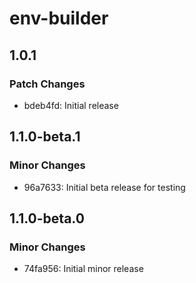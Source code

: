 # env-builder

## 1.0.1

### Patch Changes

- bdeb4fd: Initial release

## 1.1.0-beta.1

### Minor Changes

- 96a7633: Initial beta release for testing

## 1.1.0-beta.0

### Minor Changes

- 74fa956: Initial minor release
